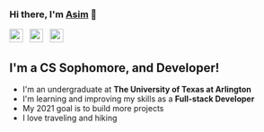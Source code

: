 ### Hi there, I'm [Asim](https://www.asimregmi.com/) :wave:

<img height="24" width="24" src="https://cdn.jsdelivr.net/npm/simple-icons@v4/icons/linkedin.svg" />&nbsp;&nbsp;&nbsp;<img height="24" width="24" src="https://cdn.jsdelivr.net/npm/simple-icons@v4/icons/github.svg" />&nbsp;&nbsp;&nbsp;<img height="24" width="24" src="https://cdn.jsdelivr.net/npm/simple-icons@v4/icons/twitter.svg" />

## I'm a CS Sophomore, and Developer!
- I'm an undergraduate at **The University of Texas at Arlington**
- I'm learning and improving my skills as a **Full-stack Developer**
- My 2021 goal is to build more projects
- I love traveling and hiking

[linkedin]: https://www.linkedin.com/in/asimregmi/





<!---
asimregmi/asimregmi is a ✨ special ✨ repository because its `README.md` (this file) appears on your GitHub profile.
You can click the Preview link to take a look at your changes.
--->

